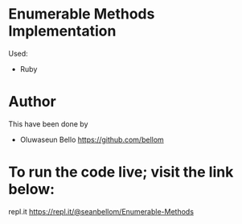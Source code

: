 # Enumerable Methods Implementation 

Used:
* Ruby

# Author
This have been done by
* Oluwaseun Bello https://github.com/bellom

# To run the code live; visit the link below:
repl.it https://repl.it/@seanbellom/Enumerable-Methods